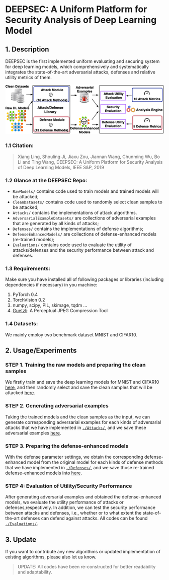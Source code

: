 # DEEPSEC: A Uniform Platform for Security Analysis of Deep Learning Model


## 1. Description
DEEPSEC is the first implemented uniform evaluating and securing system for deep learning models, which comprehensively and systematically integrates the state-of-the-art adversarial attacks, defenses and relative utility metrics of them.

![system](./framework.png)

### 1.1 Citation:
> Xiang Ling, Shouling Ji, Jiaxu Zou, Jiannan Wang, Chunming Wu, Bo Li and Ting Wang, DEEPSEC: A Uniform Platform for Security Analysis of Deep Learning Models, IEEE S&P, 2019

### 1.2 Glance at the DEEPSEC Repo:

- `RawModels/` contains code used to train models and trained models will be attacked;
- `CleanDatasets/` contains code used to randomly select clean samples to be attacked;
- `Attacks/` contains the implementations of attack algorithms.
- `AdversarialExampleDatasets/` are collections of adversarial examples that are generated by all kinds of attacks;
- `Defenses/` contains the implementations of defense algorithms;
- `DefenseEnhancedModels/` are collections of defense-enhanced models (re-trained models);
- `Evaluations/` contains  code used to evaluate the utility of attacks/defenses and the security performance between attack and defenses.

### 1.3 Requirements:

Make sure you have installed all of following packages or libraries (including dependencies if necessary) in you machine:

1. PyTorch 0.4
2. TorchVision 0.2
3. numpy, scipy, PIL, skimage, tqdm ...
4. [Guetzli](https://github.com/google/guetzli): A Perceptual JPEG Compression Tool

### 1.4 Datasets:
We mainly employ two benchmark dataset MNIST and CIFAR10.


## 2. Usage/Experiments


### STEP 1. Training the raw models and preparing the clean samples
We firstly train and save the deep learning models for MNIST and CIFAR10 [here](./RawModels/), and then randomly select and save the clean samples that will be attacked [here](./CleanDatasets/).

### STEP 2. Generating adversarial examples
Taking the trained models and the clean samples as the input, we can generate corresponding adversarial examples for each kinds of adversarial attacks that we have implemented in [`./Attacks/`](./Attacks/), and we save these adversarial examples [here](./AdversarialExampleDatasets/).

### STEP 3. Preparing the defense-enhanced models
With the defense parameter settings, we obtain the corresponding defense-enhanced model from the original model for each kinds of defense methods that we have implemented in [`./Defenses/`](./Defenses/), and we save those re-trained defense-enhanced models into [here](./DefenseEnhancedModels/).

### STEP 4: Evaluation of Utility/Security Performance
After generating adversarial examples and obtained the defense-enhanced models, we evaluate the utility performance of attacks or defenses,respectively.
In addition, we can test the security performance between attacks and defenses, i.e., whether or to what extent the state-of-the-art defenses can defend against attacks. All codes can be found [`./Evaluations/`](./Evaluations/).


## 3. Update
If you want to contribute any new algorithms or updated implementation of existing algorithms, please also let us know.
> UPDATE: All codes have been re-constructed for better readability and adaptability.